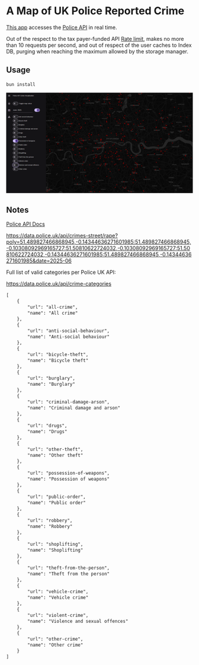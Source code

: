 # A Map of UK Police Reported Crime 

[This app](https://leegee.github.io/crime-map-caching) accesses the [Police API](https://data.police.uk/docs/) in real time.

Out of the respect to the tax payer-funded API
[Rate limit](https://data.police.uk/docs/api-call-limits/),
makes no more than 10 requests per second, and out of respect of the user caches to Index DB, purging when reaching the maximum allowed by the storage manager.

## Usage

```bash
bun install
```

![Screenshot](./README.png)

## Notes

[Police API Docs](https://data.police.uk/docs/)


https://data.police.uk/api/crimes-street/rape?poly=51.489827466868945,-0.14344636271601985:51.489827466868945,-0.10308092969165727:51.50810622724032,-0.10308092969165727:51.50810622724032,-0.14344636271601985:51.489827466868945,-0.14344636271601985&date=2025-06


Full list of valid categories per Police UK API:

https://data.police.uk/api/crime-categories

    [
        {
            "url": "all-crime",
            "name": "All crime"
        },
        {
            "url": "anti-social-behaviour",
            "name": "Anti-social behaviour"
        },
        {
            "url": "bicycle-theft",
            "name": "Bicycle theft"
        },
        {
            "url": "burglary",
            "name": "Burglary"
        },
        {
            "url": "criminal-damage-arson",
            "name": "Criminal damage and arson"
        },
        {
            "url": "drugs",
            "name": "Drugs"
        },
        {
            "url": "other-theft",
            "name": "Other theft"
        },
        {
            "url": "possession-of-weapons",
            "name": "Possession of weapons"
        },
        {
            "url": "public-order",
            "name": "Public order"
        },
        {
            "url": "robbery",
            "name": "Robbery"
        },
        {
            "url": "shoplifting",
            "name": "Shoplifting"
        },
        {
            "url": "theft-from-the-person",
            "name": "Theft from the person"
        },
        {
            "url": "vehicle-crime",
            "name": "Vehicle crime"
        },
        {
            "url": "violent-crime",
            "name": "Violence and sexual offences"
        },
        {
            "url": "other-crime",
            "name": "Other crime"
        }
    ]
